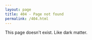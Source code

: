 ```yaml
---
layout: page
title: 404 - Page not found
permalink: /404.html
---
```


This page doesn't exist. Like dark matter.
